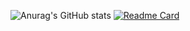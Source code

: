 ![Anurag's GitHub stats](https://github-readme-stats.vercel.app/api?username=ledepede1&show_icons=true&bg_color=00000000)
[![Readme Card](https://github-readme-stats.vercel.app/api/pin/?username=ledepede1&repo=SimpleCommands)](https://github.com/anuraghazra/github-readme-stats)

